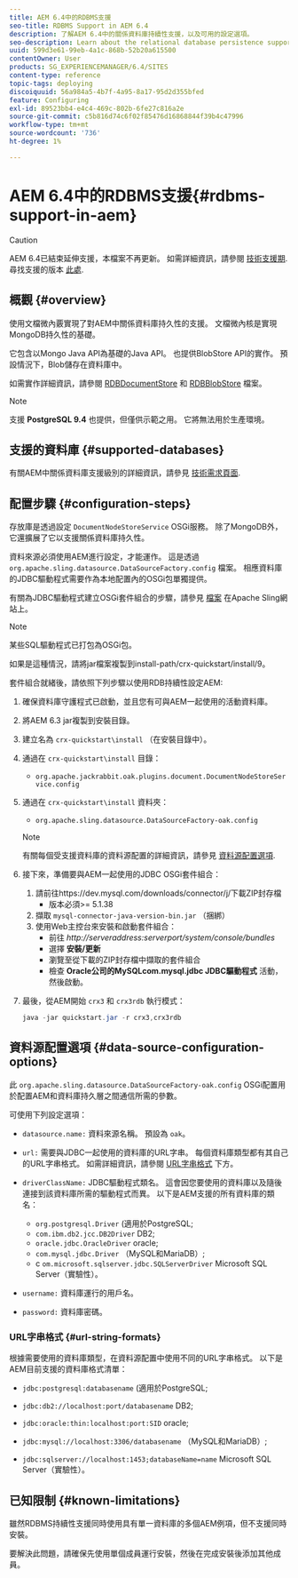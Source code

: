 ```yaml
---
title: AEM 6.4中的RDBMS支援
seo-title: RDBMS Support in AEM 6.4
description: 了解AEM 6.4中的關係資料庫持續性支援，以及可用的設定選項。
seo-description: Learn about the relational database persistence support in AEM 6.4 and the available configuration options.
uuid: 599d3e61-99eb-4a1c-868b-52b20a615500
contentOwner: User
products: SG_EXPERIENCEMANAGER/6.4/SITES
content-type: reference
topic-tags: deploying
discoiquuid: 56a984a5-4b7f-4a95-8a17-95d2d355bfed
feature: Configuring
exl-id: 89523bb4-e4c4-469c-802b-6fe27c816a2e
source-git-commit: c5b816d74c6f02f85476d16868844f39b4c47996
workflow-type: tm+mt
source-wordcount: '736'
ht-degree: 1%

---
```


# AEM 6.4中的RDBMS支援{#rdbms-support-in-aem}

>[!CAUTION]
>
>AEM 6.4已結束延伸支援，本檔案不再更新。 如需詳細資訊，請參閱 [技術支援期](https://helpx.adobe.com//tw/support/programs/eol-matrix.html). 尋找支援的版本 [此處](https://experienceleague.adobe.com/docs/).

## 概觀 {#overview}

使用文檔微內覈實現了對AEM中關係資料庫持久性的支援。 文檔微內核是實現MongoDB持久性的基礎。

它包含以Mongo Java API為基礎的Java API。 也提供BlobStore API的實作。 預設情況下，Blob儲存在資料庫中。

如需實作詳細資訊，請參閱 [RDBDocumentStore](https://jackrabbit.apache.org/oak/docs/apidocs/org/apache/jackrabbit/oak/plugins/document/rdb/RDBDocumentStore.html) 和 [RDBBlobStore](https://jackrabbit.apache.org/oak/docs/apidocs/org/apache/jackrabbit/oak/plugins/document/rdb/RDBBlobStore.html) 檔案。

>[!NOTE]
>
>支援 **PostgreSQL 9.4** 也提供，但僅供示範之用。 它將無法用於生產環境。

## 支援的資料庫 {#supported-databases}

有關AEM中關係資料庫支援級別的詳細資訊，請參見 [技術需求頁面](/help/sites-deploying/technical-requirements.md).

## 配置步驟 {#configuration-steps}

存放庫是透過設定 `DocumentNodeStoreService` OSGi服務。 除了MongoDB外，它還擴展了它以支援關係資料庫持久性。

資料來源必須使用AEM進行設定，才能運作。 這是透過 `org.apache.sling.datasource.DataSourceFactory.config` 檔案。 相應資料庫的JDBC驅動程式需要作為本地配置內的OSGi包單獨提供。

有關為JDBC驅動程式建立OSGi套件組合的步驟，請參見 [檔案](https://wiki.eclipse.org/Create_and_Export_MySQL_JDBC_driver_bundle) 在Apache Sling網站上。

>[!NOTE]
>
>某些SQL驅動程式已打包為OSGi包。
>
>如果是這種情況，請將jar檔案複製到install-path/crx-quickstart/install/9。

套件組合就緒後，請依照下列步驟以使用RDB持續性設定AEM:

1. 確保資料庫守護程式已啟動，並且您有可與AEM一起使用的活動資料庫。
1. 將AEM 6.3 jar複製到安裝目錄。
1. 建立名為 `crx-quickstart\install` （在安裝目錄中）。
1. 通過在 `crx-quickstart\install` 目錄：

   * `org.apache.jackrabbit.oak.plugins.document.DocumentNodeStoreService.config`

1. 通過在 `crx-quickstart\install` 資料夾：

   * `org.apache.sling.datasource.DataSourceFactory-oak.config`
   >[!NOTE]
   >
   >有關每個受支援資料庫的資料源配置的詳細資訊，請參見 [資料源配置選項](/help/sites-deploying/rdbms-support-in-aem.md#data-source-configuration-options).

1. 接下來，準備要與AEM一起使用的JDBC OSGi套件組合：

   1. 請前往https://dev.mysql.com/downloads/connector/j/下載ZIP封存檔
      * 版本必須>= 5.1.38
   1. 擷取 `mysql-connector-java-version-bin.jar` （捆綁）
   1. 使用Web主控台來安裝和啟動套件組合：
      * 前往 *http://serveraddress:serverport/system/console/bundles*
      * 選擇 **安裝/更新**
      * 瀏覽至從下載的ZIP封存檔中擷取的套件組合
      * 檢查 **Oracle公司的MySQLcom.mysql.jdbc JDBC驅動程式** 活動，然後啟動。

1. 最後，從AEM開始 `crx3` 和 `crx3rdb` 執行模式：

   ```java
   java -jar quickstart.jar -r crx3,crx3rdb
   ```

## 資料源配置選項 {#data-source-configuration-options}

此 `org.apache.sling.datasource.DataSourceFactory-oak.config` OSGi配置用於配置AEM和資料庫持久層之間通信所需的參數。

可使用下列設定選項：

* `datasource.name:` 資料來源名稱。 預設為 `oak`。

* `url:` 需要與JDBC一起使用的資料庫的URL字串。 每個資料庫類型都有其自己的URL字串格式。 如需詳細資訊，請參閱 [URL字串格式](/help/sites-deploying/rdbms-support-in-aem.md#url-string-formats) 下方。

* `driverClassName:` JDBC驅動程式類名。 這會因您要使用的資料庫以及隨後連接到該資料庫所需的驅動程式而異。 以下是AEM支援的所有資料庫的類名：

   * `org.postgresql.Driver` (適用於PostgreSQL;
   * `com.ibm.db2.jcc.DB2Driver` DB2;
   * `oracle.jdbc.OracleDriver` oracle;
   * `com.mysql.jdbc.Driver` （MySQL和MariaDB）;
   * c `om.microsoft.sqlserver.jdbc.SQLServerDriver` Microsoft SQL Server（實驗性）。

* `username:` 資料庫運行的用戶名。

* `password:` 資料庫密碼。

### URL字串格式 {#url-string-formats}

根據需要使用的資料庫類型，在資料源配置中使用不同的URL字串格式。 以下是AEM目前支援的資料庫格式清單：

* `jdbc:postgresql:databasename` (適用於PostgreSQL;

* `jdbc:db2://localhost:port/databasename` DB2;
* `jdbc:oracle:thin:localhost:port:SID` oracle;
* `jdbc:mysql://localhost:3306/databasename` （MySQL和MariaDB）;

* `jdbc:sqlserver://localhost:1453;databaseName=name` Microsoft SQL Server（實驗性）。

## 已知限制 {#known-limitations}

雖然RDBMS持續性支援同時使用具有單一資料庫的多個AEM例項，但不支援同時安裝。

要解決此問題，請確保先使用單個成員運行安裝，然後在完成安裝後添加其他成員。
